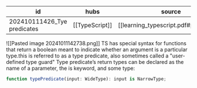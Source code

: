 
| id                          | hubs           | source                               |
| --------------------------- | -------------- | ------------------------------------ |
| 202410111426_Tye predicates | [[TypeScript]] | [[learning_typescript.pdf#page=153]] |
![[Pasted image 20241011142738.png]]
TS has special syntax for functions that return a boolean meant to indicate whether an argument is a particular type.this is referred to as a type predicate, also sometimes called a "user-defined type guard"
Type predicate’s return types can be declared as the name of a parameter, the is
keyword, and some type:
```ts
function typePredicate(input: WideType): input is NarrowType;
```
